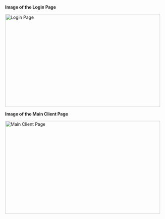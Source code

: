 **Image of the Login Page**

<img src="https://github.com/user-attachments/assets/c9a393a5-cf88-47b9-9b89-c20eb5a750f5" alt="Login Page" width="500" height="300">

**Image of the Main Client Page**

<img src="https://github.com/user-attachments/assets/dd3d155f-8003-40b5-a7d4-52d0d6e3eadf" alt="Main Client Page" width="500" height="300">

